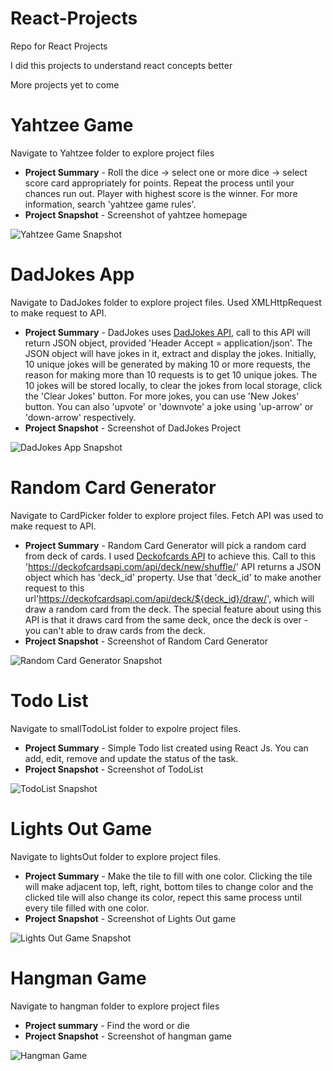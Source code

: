 # React-Projects
Repo for React Projects

I did this projects to understand react concepts better

More projects yet to come

# Yahtzee Game
Navigate to Yahtzee folder to explore project files

  - **Project Summary** - Roll the dice -> select one or more dice -> select score card appropriately for points. Repeat the process until your chances run out. Player with highest score is the winner. For more information, search 'yahtzee game rules'.
  - **Project Snapshot** - Screenshot of yahtzee homepage

![Yahtzee Game Snapshot](https://github.com/mathans1695/React-Projects/blob/master/React%20Project%20Snapshots/Yahtzee%20Game.png)

# DadJokes App
Navigate to DadJokes folder to explore project files. Used XMLHttpRequest to make request to API. 

  - **Project Summary** - DadJokes uses [DadJokes API](https://icanhazdadjoke.com/), call to this API will return JSON object, provided 'Header Accept = application/json'. The JSON object will have jokes in it, extract and display the jokes. Initially, 10 unique jokes will be generated by making 10 or more requests, the reason for making more than 10 requests is to get 10 unique jokes. The 10 jokes will be stored locally, to clear the jokes from local storage, click the 'Clear Jokes' button. For more jokes, you can use 'New Jokes' button. You can also 'upvote' or 'downvote' a joke using 'up-arrow' or 'down-arrow' respectively.
  - **Project Snapshot** - Screenshot of DadJokes Project

![DadJokes App Snapshot](https://github.com/mathans1695/React-Projects/blob/master/React%20Project%20Snapshots/Dad%20Jokes.png)

# Random Card Generator
Navigate to CardPicker folder to explore project files. Fetch API was used to make request to API. 

  - **Project Summary** - Random Card Generator will pick a random card from deck of cards. I used [Deckofcards API](https://deckofcardsapi.com/) to achieve this. Call to this 'https://deckofcardsapi.com/api/deck/new/shuffle/' API returns a JSON object which has 'deck_id' property. Use that 'deck_id' to make another request to this url'https://deckofcardsapi.com/api/deck/${deck_id}/draw/', which will draw a random card from the deck. The special feature about using this API is that it draws card from the same deck, once the deck is over - you can't able to draw cards from the deck.
  - **Project Snapshot** - Screenshot of Random Card Generator

![Random Card Generator Snapshot](https://github.com/mathans1695/React-Projects/blob/master/React%20Project%20Snapshots/Random%20Card%20Generator.png)

# Todo List
Navigate to smallTodoList folder to expolre project files.

  - **Project Summary** - Simple Todo list created using React Js. You can add, edit, remove and update the status of the task.
  - **Project Snapshot** - Screenshot of TodoList
  
![TodoList Snapshot](https://github.com/mathans1695/React-Projects/blob/master/React%20Project%20Snapshots/Todo%20List.png)

# Lights Out Game
Navigate to lightsOut folder to explore project files.

  - **Project Summary** - Make the tile to fill with one color. Clicking the tile will make adjacent top, left, right, bottom tiles to change color and the clicked tile will also change its color, repect this same process until every tile filled with one color.
  - **Project Snapshot** - Screenshot of Lights Out game

![Lights Out Game Snapshot](https://github.com/mathans1695/React-Projects/blob/master/React%20Project%20Snapshots/Lights%20Out%20Game.png)

# Hangman Game
Navigate to hangman folder to explore project files

  - **Project summary** - Find the word or die
  - **Project Snapshot** - Screenshot of hangman game

![Hangman Game](https://github.com/mathans1695/React-Projects/blob/master/React%20Project%20Snapshots/Hangman%20Game.png)
